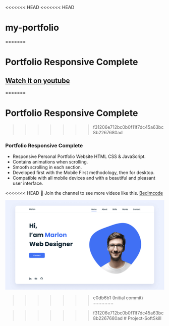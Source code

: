 <<<<<<< HEAD
<<<<<<< HEAD
# my-portfolio
=======
# Portfolio Responsive Complete
## [Watch it on youtube](https://youtu.be/AKNvTxWOdKw)
=======
# Portfolio Responsive Complete
>>>>>>> f31206e712bc0b0f11f7dc45a63bc8b2267680ad
### Portfolio Responsive Complete

- Responsive Personal Portfolio Website HTML CSS & JavaScript.
- Contains animations when scrolling.
- Smooth scrolling in each section.
- Developed first with the Mobile First methodology, then for desktop.
- Compatible with all mobile devices and with a beautiful and pleasant user interface.

<<<<<<< HEAD
💙 Join the channel to see more videos like this. [Bedimcode](https://www.youtube.com/@Bedimcode)

![preview img](/preview.png)

>>>>>>> e0db6b1 (Initial commit)
=======


>>>>>>> f31206e712bc0b0f11f7dc45a63bc8b2267680ad
#   P r o j e c t - S o f t S k i l l 
 
 